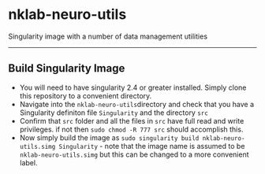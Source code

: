 #  nklab-neuro-utils
Singularity image with a number of data management utilities

---

## Build Singularity Image

* You will need to have singularity 2.4 or greater installed. Simply clone this repository to a convenient directory.
* Navigate into the `nklab-neuro-utils`directory and check that you have a Singularity definiton file `Singularity` and the directory `src`
* Confirm that `src` folder and all the files in `src` have full read and write privileges. if not then `sudo chmod -R 777 src` should accomplish this.
* Now simply build the image as  `sudo singularity build nklab-neuro-utils.simg Singularity` - note that the image name is assumed to be `nklab-neuro-utils.simg` but this can be changed to a more convenient label. 
